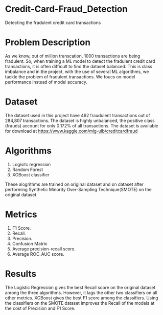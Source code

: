 # Credit-Card-Fraud_Detection
Detecting the fradulent credit card transactions

# Problem Description

As we know, out of million transcation, 1000 transactions are being fradulent. So, when training a ML model to detect the fradulent credit card transactions, it is often difficult to find the dataset balanced. This is class imbalance and in the project, with the use of several ML algorithms, we tackle the problem of fradulent transactions. We foucs on model performance instead of model accuracy. 

# Dataset

The dataset used in this project have 492 fraudulent transactions out of 284,807 transactions. The dataset is highly unbalanced, the positive class (frauds) account for only 0.172% of all transactions. The dataset is available for download at https://www.kaggle.com/mlg-ulb/creditcardfraud

# Algorithms
1. Logisitc regression
2. Random Forest
3. XGBoost classifier

These alogrithms are trained on original dataset and on dataset after performing Synthetic Minority Over-Sampling Technique(SMOTE) on the original dataset. 

# Metrics
1. F1 Score.
2. Recall.
3. Precision.
4. Confusion Matrix
5. Average precision-recall score.
6. Average ROC_AUC score.

# Results
The Logistic Regression gives the best Recall score on the original dataset among the three algorithms. However, it lags the other two classifiers on all other metrics. XGBoost gives the best F1 score among the classifiers. Using the classifiers on the SMOTE dataset improves the Recall of the models at the cost of Precision and F1 Score.
